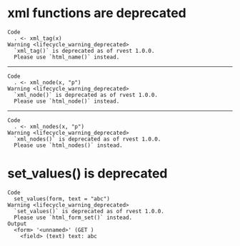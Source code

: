 # xml functions are deprecated

    Code
      . <- xml_tag(x)
    Warning <lifecycle_warning_deprecated>
      `xml_tag()` is deprecated as of rvest 1.0.0.
      Please use `html_name()` instead.

---

    Code
      . <- xml_node(x, "p")
    Warning <lifecycle_warning_deprecated>
      `xml_node()` is deprecated as of rvest 1.0.0.
      Please use `html_node()` instead.

---

    Code
      . <- xml_nodes(x, "p")
    Warning <lifecycle_warning_deprecated>
      `xml_nodes()` is deprecated as of rvest 1.0.0.
      Please use `html_nodes()` instead.

# set_values() is deprecated

    Code
      set_values(form, text = "abc")
    Warning <lifecycle_warning_deprecated>
      `set_values()` is deprecated as of rvest 1.0.0.
      Please use `html_form_set()` instead.
    Output
      <form> '<unnamed>' (GET )
        <field> (text) text: abc

